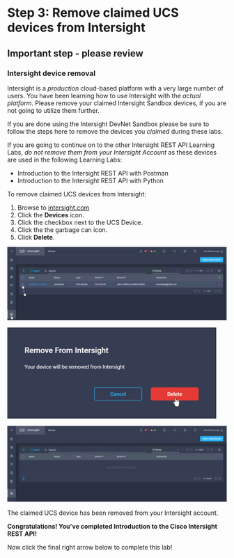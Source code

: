 # Step 3: Remove claimed UCS devices from Intersight

## **Important step - please review**
### Intersight device removal

Intersight is a *production* cloud-based platform with a very large number of users. You have been learning how to use Intersight with the *actual platform*. Please remove your claimed Intersight Sandbox devices, if you are not going to utilize them further.

If you are done using the Intersight DevNet Sandbox please be sure to follow the steps here to remove the devices you *claimed* during these labs.

If you are going to continue on to the other Intersight REST API Learning Labs, *do not remove them from your Intersight Account* as these devices are used in the following Learning Labs:

- Introduction to the Intersight REST API with Postman
- Introduction to the Intersight REST API with Python

To remove claimed UCS devices from Intersight:

1. Browse to [intersight.com]()
1. Click the **Devices** icon.
1. Click the checkbox next to the UCS Device.
1. Click the the garbage can icon.
1. Click **Delete**.

  ![](assets/images/del-device-01.jpg)

  ![](assets/images/del-device-02.jpg)

  ![](assets/images/del-device-03.jpg)

  The claimed UCS device has been removed from your Intersight account.

**Congratulations! You've completed Introduction to the Cisco Intersight REST API!**

Now click the final right arrow below to complete this lab!
